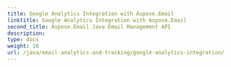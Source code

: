 ```yaml
---
title: Google Analytics Integration with Aspose.Email
linktitle: Google Analytics Integration with Aspose.Email
second_title: Aspose.Email Java Email Management API
description: 
type: docs
weight: 16
url: /java/email-analytics-and-tracking/google-analytics-integration/
---
```

